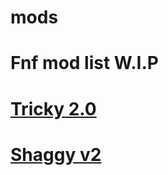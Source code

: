 # mods

# Fnf mod list W.I.P

# [Tricky 2.0](https://fnflol.github.io/trickyattempt/)

# [Shaggy v2](https://fnflol.github.io/shaggy/)
